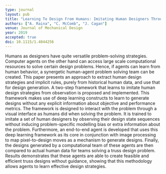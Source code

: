 ```yaml
---
type: journal
layout: pub
title: "Learning To Design From Humans: Imitating Human Designers Through Deep Learning"
authors: ["A. Raina", "C. McComb", "J. Cagan"]
venue: Journal of Mechanical Design
year: 2019
accepted: true
doi: 10.1115/1.4044256
---
```

Humans as designers have quite versatile problem-solving strategies. Computer agents on the other hand can access large scale computational resources to solve certain design problems. Hence, if agents can learn from human behavior, a synergetic human-agent problem solving team can be created. This paper presents an approach to extract human design strategies and implicit rules, purely from historical human data, and use that for design generation. A two-step framework that learns to imitate human design strategies from observation is proposed and implemented. This framework makes use of deep learning constructs to learn to generate designs without any explicit information about objective and performance metrics. The framework is designed to interact with the problem through a visual interface as humans did when solving the problem. It is trained to imitate a set of human designers by observing their design state sequences without inducing problem-specific modelling bias or extra information about the problem. Furthermore, an end-to-end agent is developed that uses this deep learning framework as its core in conjunction with image processing to map pixel-to-design moves as a mechanism to generate designs. Finally, the designs generated by a computational team of these agents are then compared to actual human data for teams solving a truss design problem. Results demonstrates that these agents are able to create feasible and efficient truss designs without guidance, showing that this methodology allows agents to learn effective design strategies.
